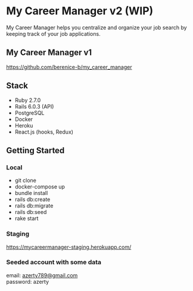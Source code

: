 # My Career Manager v2 (WIP)

My Career Manager helps you centralize and organize your job search by keeping track of your job applications.

## My Career Manager v1
https://github.com/berenice-b/my_career_manager

## Stack
* Ruby 2.7.0
* Rails 6.0.3 (API)
* PostgreSQL
* Docker
* Heroku
* React.js (hooks, Redux)

## Getting Started

### Local
* git clone
* docker-compose up
* bundle install
* rails db:create
* rails db:migrate
* rails db:seed
* rake start

### Staging
https://mycareermanager-staging.herokuapp.com/

### Seeded account with some data
email: azerty789@gmail.com  
password: azerty
